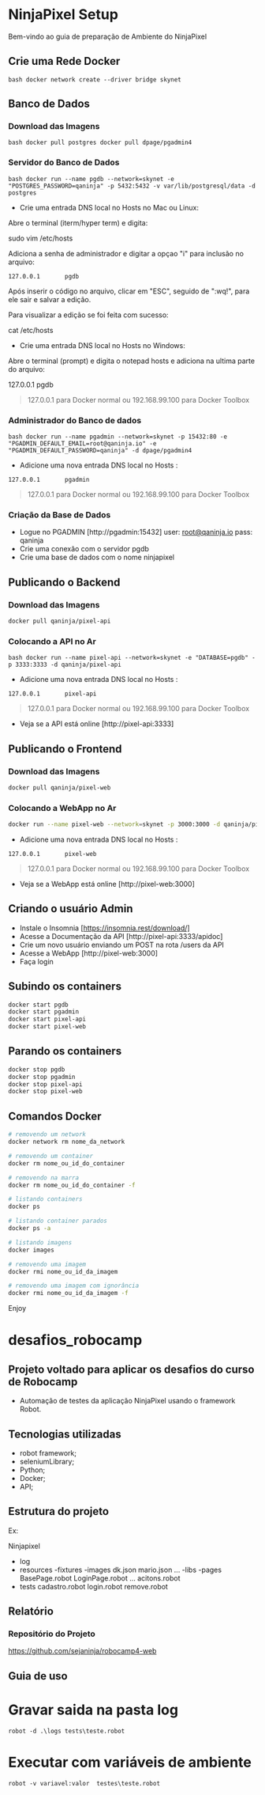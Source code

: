 # NinjaPixel Setup

Bem-vindo ao guia de preparação de Ambiente do NinjaPixel

## Crie uma Rede Docker

`bash
docker network create --driver bridge skynet
`

## Banco de Dados

### Download das Imagens
`bash
docker pull postgres
docker pull dpage/pgadmin4
`

### Servidor do Banco de Dados ###
`bash
docker run --name pgdb --network=skynet -e "POSTGRES_PASSWORD=qaninja" -p 5432:5432 -v var/lib/postgresql/data -d postgres
`


* Crie uma entrada DNS local no Hosts no Mac ou Linux:

Abre o terminal (iterm/hyper term) e digita:

sudo vim /etc/hosts

Adiciona a senha de administrador e digitar a opçao "i" para inclusão no arquivo:


`
127.0.0.1       pgdb
`

Após inserir o código no arquivo, clicar em "ESC", seguido de ":wq!", para ele sair e salvar a edição.

Para visualizar a edição se foi feita com sucesso:

cat /etc/hosts


* Crie uma entrada DNS local no Hosts no Windows:

Abre o terminal (prompt) e digita o notepad hosts e adiciona na ultima parte do arquivo: 

127.0.0.1       pgdb

> 127.0.0.1 para Docker normal ou 192.168.99.100 para Docker Toolbox

### Administrador do Banco de dados

`bash
docker run --name pgadmin --network=skynet -p 15432:80 -e "PGADMIN_DEFAULT_EMAIL=root@qaninja.io" -e "PGADMIN_DEFAULT_PASSWORD=qaninja" -d dpage/pgadmin4
`

* Adicione uma nova entrada DNS local no Hosts :

`
127.0.0.1       pgadmin
`

> 127.0.0.1 para Docker normal ou 192.168.99.100 para Docker Toolbox


### Criação da Base de Dados

* Logue no PGADMIN [http://pgadmin:15432]
user: root@qaninja.io
pass: qaninja
* Crie uma conexão com o servidor pgdb
* Crie uma base de dados com o nome ninjapixel


## Publicando o Backend

### Download das Imagens

```bash
docker pull qaninja/pixel-api
```

### Colocando a API no Ar

`bash
docker run --name pixel-api --network=skynet -e "DATABASE=pgdb" -p 3333:3333 -d qaninja/pixel-api
`

* Adicione uma nova entrada DNS local no Hosts :

`
127.0.0.1       pixel-api
`

> 127.0.0.1 para Docker normal ou 192.168.99.100 para Docker Toolbox


* Veja se a API está online [http://pixel-api:3333]


## Publicando o Frontend

### Download das Imagens

```bash
docker pull qaninja/pixel-web
```

### Colocando a WebApp no Ar

```bash
docker run --name pixel-web --network=skynet -p 3000:3000 -d qaninja/pixel-web
```

* Adicione uma nova entrada DNS local no Hosts :

`
127.0.0.1       pixel-web
`

> 127.0.0.1 para Docker normal ou 192.168.99.100 para Docker Toolbox

* Veja se a WebApp está online [http://pixel-web:3000]

## Criando o usuário Admin

* Instale o Insomnia [https://insomnia.rest/download/]
* Acesse a Documentação da API [http://pixel-api:3333/apidoc]
* Crie um novo usuário enviando um POST na rota /users da API
* Acesse a WebApp [http://pixel-web:3000]
* Faça login

## Subindo os containers

```bash
docker start pgdb
docker start pgadmin
docker start pixel-api
docker start pixel-web
```

## Parando os containers

```bash
docker stop pgdb
docker stop pgadmin
docker stop pixel-api
docker stop pixel-web
```

## Comandos Docker

```bash
# removendo um network
docker network rm nome_da_network

# removendo um container
docker rm nome_ou_id_do_container

# removendo na marra
docker rm nome_ou_id_do_container -f

# listando containers
docker ps

# listando container parados
docker ps -a

# listando imagens
docker images

# removendo uma imagem
docker rmi nome_ou_id_da_imagem

# removendo uma imagem com ignorância
docker rmi nome_ou_id_da_imagem -f
```

Enjoy

# desafios_robocamp


## Projeto voltado para aplicar os desafios do curso de Robocamp
 
- Automação de testes da aplicação NinjaPixel usando o framework Robot.


## Tecnologias utilizadas

- robot framework;
- seleniumLibrary;
- Python;
- Docker;
- API;


## Estrutura do projeto

Ex:

Ninjapixel
  - log
  - resources
    -fixtures
      -images
      dk.json
      mario.json
      ...
    -libs
    -pages
      BasePage.robot
      LoginPage.robot
      ...
    acitons.robot
  - tests
    cadastro.robot
    login.robot
    remove.robot
    
    
## Relatório



### Repositório do Projeto


https://github.com/sejaninja/robocamp4-web


## Guia de uso

# Gravar saida na pasta log
    
    robot -d .\logs tests\teste.robot


# Executar com variáveis de ambiente
    
    robot -v variavel:valor  testes\teste.robot